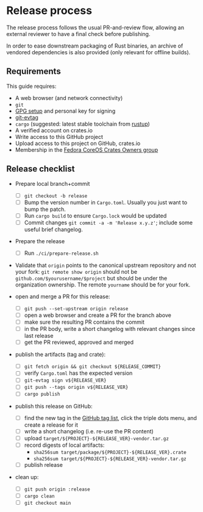# Release process

The release process follows the usual PR-and-review flow, allowing an external reviewer to have a final check before publishing.

In order to ease downstream packaging of Rust binaries, an archive of vendored dependencies is also provided (only relevant for offline builds).

## Requirements

This guide requires:

 * A web browser (and network connectivity)
 * `git`
 * [GPG setup][GPG setup] and personal key for signing
 * [git-evtag](https://github.com/cgwalters/git-evtag/)
 * `cargo` (suggested: latest stable toolchain from [rustup][rustup])
 * A verified account on crates.io
 * Write access to this GitHub project
 * Upload access to this project on GitHub, crates.io
 * Membership in the [Fedora CoreOS Crates Owners group](https://github.com/orgs/coreos/teams/fedora-coreos-crates-owners/members)

## Release checklist

- Prepare local branch+commit
  - [ ] `git checkout -b release`
  - [ ] Bump the version number in `Cargo.toml`.  Usually you just want to bump the patch.
  - [ ] Run `cargo build` to ensure `Cargo.lock` would be updated
  - [ ] Commit changes `git commit -a -m 'Release x.y.z'`; include some useful brief changelog.

- Prepare the release
  - [ ] Run `./ci/prepare-release.sh`

- Validate that `origin` points to the canonical upstream repository and not your fork:
  `git remote show origin` should not be `github.com/$yourusername/$project` but should
  be under the organization ownership.  The remote `yourname` should be for your fork.

- open and merge a PR for this release:
  - [ ] `git push --set-upstream origin release`
  - [ ] open a web browser and create a PR for the branch above
  - [ ] make sure the resulting PR contains the commit
  - [ ] in the PR body, write a short changelog with relevant changes since last release
  - [ ] get the PR reviewed, approved and merged

- publish the artifacts (tag and crate):
  - [ ] `git fetch origin && git checkout ${RELEASE_COMMIT}`
  - [ ] verify `Cargo.toml` has the expected version
  - [ ] `git-evtag sign v${RELEASE_VER}`
  - [ ] `git push --tags origin v${RELEASE_VER}`
  - [ ] `cargo publish`

- publish this release on GitHub:
  - [ ] find the new tag in the [GitHub tag list](https://github.com/coreos/bootupd/tags), click the triple dots menu, and create a release for it
  - [ ] write a short changelog (i.e. re-use the PR content)
  - [ ] upload `target/${PROJECT}-${RELEASE_VER}-vendor.tar.gz`
  - [ ] record digests of local artifacts:
    - `sha256sum target/package/${PROJECT}-${RELEASE_VER}.crate`
    - `sha256sum target/${PROJECT}-${RELEASE_VER}-vendor.tar.gz`
  - [ ] publish release

- clean up:
  - [ ] `git push origin :release`
  - [ ] `cargo clean`
  - [ ] `git checkout main`

[rustup]: https://rustup.rs/
[crates-io]: https://crates.io/
[GPG setup]: https://docs.github.com/en/github/authenticating-to-github/managing-commit-signature-verification

